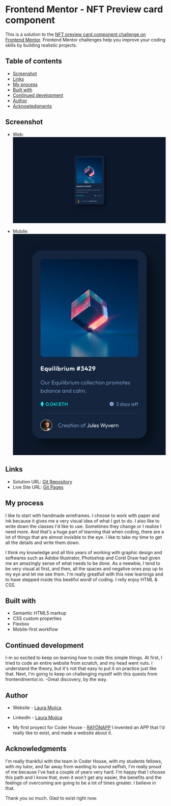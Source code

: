 # Frontend Mentor - NFT Preview card component

This is a solution to the [NFT preview card component challenge on Frontend Mentor](https://www.frontendmentor.io/challenges/nft-preview-card-component-SbdUL_w0U). Frontend Mentor challenges help you improve your coding skills by building realistic projects. 

## Table of contents

  - [Screenshot](#screenshot)
  - [Links](#links)
  - [My process](#my-process)
  - [Built with](#built-with)
  - [Continued development](#continued-development)
  - [Author](#author)
  - [Acknowledgments](#acknowledgments)


## Screenshot

- Web: ![Web](./web.png)

- Mobile: ![Mobile](./mobile.png)


## Links

- Solution URL: [Git Repository](https://github.com/lauraamujica/NFT-Preview-card-component-)
- Live Site URL: [Git Pages](https://lauraamujica.github.io/NFT-Preview-card-component-/)


## My process

  I like to start with handmade wireframes. I choose to work with paper and ink because it gives me a very visual idea of what I got to do. I also like to write down the classes I'd like to use. Sometimes they change or I realize I need more. And that's a huge part of learning that when coding, there are a lot of things that are almost invisible to the eye. I like to take my time to get all the details and write them down. 

  I think my knowledge and all this years of working with graphic design and softwares such as Adobe Illustrator, Photoshop and Corel Draw had given me an amazingly sense of what needs to be done. As a neewbie, I tend to be very visual at first, and then, all the spaces and negative ones pop up to my eye and let me see them. I'm really greatfull with this new learnings and to have stepped inside this beatiful wordl of coding. I relly enjoy HTML & CSS.

## Built with

- Semantic HTML5 markup
- CSS custom properties
- Flexbox
- Mobile-first workflow

## Continued development

I-m so excited to keep on learning how to code this simple things. At first, I tried to code an entire website from scratch, and my head went nuts. I understand the theory, but it's not that easy to put it on practice just like that. Next, I'm going to keep on challenging myself with this quests from frontendmentor.io. -Great discovery, by the way. 

## Author

- Website - [Laura Mujica](https://laumujica.com.ar/)
- LinkedIn - [Laura Mujica](https://www.linkedin.com/in/lauraamujica/)

- My first proyect for Coder House - [RAYÓNAPP](https://lauraamujica.github.io/RayonAPP-LauraMujica/) 
    I invented an APP that I'd really like to exist, and made a website about it.


## Acknowledgments

I'm really thankful with the team in Coder House, with my students fellows, with my tutor, and far away from wanting to sound selfish, I'm really proud of me because I've had a couple of years very hard. I'm happy that I choose this path and I know that, even it won't get any easier, the benefits and the feelings of overcoming are going to be a lot of times greater. I believe in that.

Thank you so much. 
Glad to exist right now.
